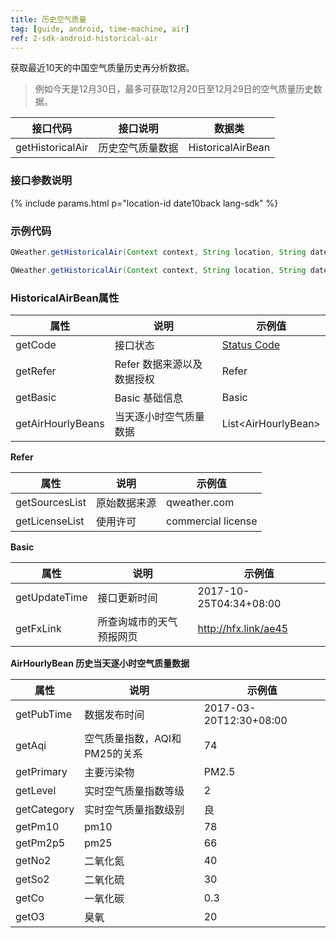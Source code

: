```yaml
---
title: 历史空气质量
tag: [guide, android, time-machine, air]
ref: 2-sdk-android-historical-air
---
```


获取最近10天的中国空气质量历史再分析数据。

> 例如今天是12月30日，最多可获取12月20日至12月29日的空气质量历史数据。


| 接口代码| 接口说明                  | 数据类            |
| ---------------- | ---------------- | ----------------- |
| getHistoricalAir| 历史空气质量数据  | HistoricalAirBean |

### 接口参数说明

{% include params.html p="location-id date10back lang-sdk" %}

### 示例代码

```java
QWeather.getHistoricalAir(Context context, String location, String date, QWeather.OnResultAirHistoricalBeanListener listener) ;

QWeather.getHistoricalAir(Context context, String location, String date, Lang lang, Unit unit,QWeather.OnResultAirHistoricalBeanListener listener)
```

### HistoricalAirBean属性

| 属性              | 说明                       | 示例值                    |
| ----------------- | -------------------------- | ------------------------- |
| getCode           | 接口状态                   | [Status Code](/docs/resource/status-code/)    |
| getRefer          | Refer 数据来源以及数据授权 | Refer                     |
| getBasic          | Basic 基础信息             | Basic                     |
| getAirHourlyBeans | 当天逐小时空气质量数据     | List&lt;AirHourlyBean&gt; |

**Refer**

| 属性           | 说明         | 示例值             |
| -------------- | ------------ | ------------------ |
| getSourcesList | 原始数据来源 | qweather.com      |
| getLicenseList | 使用许可     | commercial license |

**Basic**

| 属性          | 说明                     | 示例值               |
| ------------- | ------------------------ | -------------------- |
| getUpdateTime | 接口更新时间             | 2017-10-25T04:34+08:00     |
| getFxLink     | 所查询城市的天气预报网页 | http://hfx.link/ae45 |

**AirHourlyBean 历史当天逐小时空气质量数据**

| 属性        | 说明                              | 示例值           |
| ----------- | --------------------------------- | ---------------- |
| getPubTime  | 数据发布时间 | 2017-03-20T12:30+08:00 |
| getAqi      | 空气质量指数，AQI和PM25的关系     | 74               |
| getPrimary  | 主要污染物                        | PM2.5             |
| getLevel    | 实时空气质量指数等级              | 2                |
| getCategory | 实时空气质量指数级别              | 良               |
| getPm10     | pm10                              | 78               |
| getPm2p5    | pm25                              | 66               |
| getNo2      | 二氧化氮                          | 40               |
| getSo2      | 二氧化硫                          | 30               |
| getCo       | 一氧化碳                          | 0.3               |
| getO3       | 臭氧                              | 20               |
